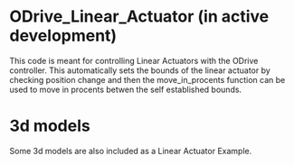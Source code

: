 # ODrive_Linear_Actuator (in active development)
This code is meant for controlling Linear Actuators with the ODrive controller. This automatically sets the bounds of the linear actuator by checking position change and then the move_in_procents function can be used to move in procents betwen the self established bounds.
<br>
# 3d models
Some 3d models are also included as a Linear Actuator Example.
